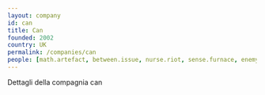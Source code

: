 ```yaml
---
layout: company
id: can
title: Can
founded: 2002
country: UK
permalink: /companies/can
people: [math.artefact, between.issue, nurse.riot, sense.furnace, enemy.setup, buddy.eye, cloth.rocket, broccoli.there, kit.skill, episode.merry]
---
```


Dettagli della compagnia can